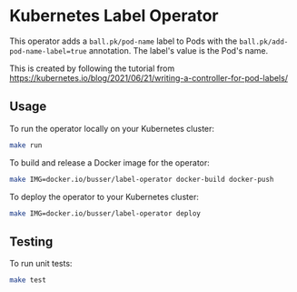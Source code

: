 # Kubernetes Label Operator

This operator adds a `ball.pk/pod-name` label to Pods with the
`ball.pk/add-pod-name-label=true` annotation. The label's value is the Pod's
name.

This is created by following the tutorial from https://kubernetes.io/blog/2021/06/21/writing-a-controller-for-pod-labels/

## Usage

To run the operator locally on your Kubernetes cluster:

```bash
make run
```

To build and release a Docker image for the operator:

```bash
make IMG=docker.io/busser/label-operator docker-build docker-push
```

To deploy the operator to your Kubernetes cluster:

```bash
make IMG=docker.io/busser/label-operator deploy
```

## Testing

To run unit tests:

```bash
make test
```